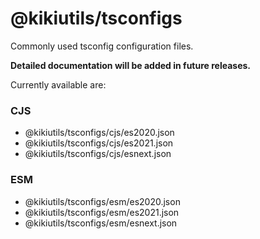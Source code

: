 # @kikiutils/tsconfigs

Commonly used tsconfig configuration files.

**Detailed documentation will be added in future releases.**

Currently available are:

### CJS
  - @kikiutils/tsconfigs/cjs/es2020.json
  - @kikiutils/tsconfigs/cjs/es2021.json
  - @kikiutils/tsconfigs/cjs/esnext.json

### ESM
  - @kikiutils/tsconfigs/esm/es2020.json
  - @kikiutils/tsconfigs/esm/es2021.json
  - @kikiutils/tsconfigs/esm/esnext.json
